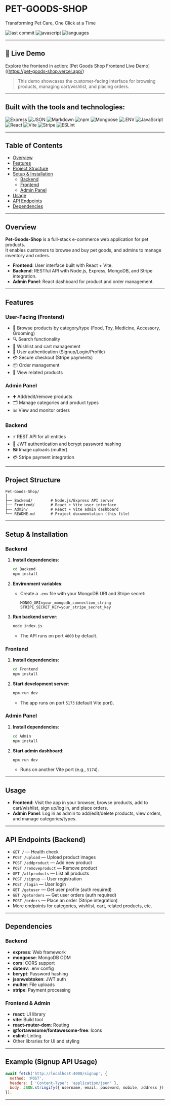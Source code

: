 # PET-GOODS-SHOP

Transforming Pet Care, One Click at a Time

![last commit](https://img.shields.io/github/last-commit/Bladestar1370/Pet-Goods-Shop?style=flat-square)
![javascript](https://img.shields.io/badge/javascript-63.3%25-yellow?style=flat-square)
![languages](https://img.shields.io/github/languages/count/Bladestar1370/Pet-Goods-Shop?style=flat-square)

---

## 🚀 Live Demo

Explore the frontend in action: [Pet Goods Shop Frontend Live Demo]((https://pet-goods-shop.vercel.app/)

> This demo showcases the customer-facing interface for browsing products, managing cart/wishlist, and placing orders.

---

## Built with the tools and technologies:

![Express](https://img.shields.io/badge/Express-000?logo=express&logoColor=white&style=flat-square)
![JSON](https://img.shields.io/badge/JSON-000?logo=json&logoColor=white&style=flat-square)
![Markdown](https://img.shields.io/badge/Markdown-000?logo=markdown&logoColor=white&style=flat-square)
![npm](https://img.shields.io/badge/npm-CB3837?logo=npm&logoColor=white&style=flat-square)
![Mongoose](https://img.shields.io/badge/Mongoose-880000?logo=mongoose&logoColor=white&style=flat-square)
![.ENV](https://img.shields.io/badge/.ENV-yellow?style=flat-square)
![JavaScript](https://img.shields.io/badge/JavaScript-F7DF1E?logo=javascript&logoColor=black&style=flat-square)
![React](https://img.shields.io/badge/React-61DAFB?logo=react&logoColor=black&style=flat-square)
![Vite](https://img.shields.io/badge/Vite-646CFF?logo=vite&logoColor=white&style=flat-square)
![Stripe](https://img.shields.io/badge/Stripe-635BFF?logo=stripe&logoColor=white&style=flat-square)
![ESLint](https://img.shields.io/badge/ESLint-4B32C3?logo=eslint&logoColor=white&style=flat-square)

---

## Table of Contents

- [Overview](#overview)
- [Features](#features)
- [Project Structure](#project-structure)
- [Setup & Installation](#setup--installation)
  - [Backend](#backend)
  - [Frontend](#frontend)
  - [Admin Panel](#admin-panel)
- [Usage](#usage)
- [API Endpoints](#api-endpoints)
- [Dependencies](#dependencies)

---

## Overview

**Pet-Goods-Shop** is a full-stack e-commerce web application for pet products.  
It enables customers to browse and buy pet goods, and admins to manage inventory and orders.

- **Frontend**: User interface built with React + Vite.
- **Backend**: RESTful API with Node.js, Express, MongoDB, and Stripe integration.
- **Admin Panel**: React dashboard for product and order management.

---

## Features

### User-Facing (Frontend)
- 🛒 Browse products by category/type (Food, Toy, Medicine, Accessory, Grooming)
- 🔍 Search functionality
- 💖 Wishlist and cart management
- 👤 User authentication (Signup/Login/Profile)
- 💳 Secure checkout (Stripe payments)
- 📦 Order management
- 🐾 View related products

### Admin Panel
- ➕ Add/edit/remove products
- 🗂 Manage categories and product types
- 📊 View and monitor orders

### Backend
- ⚡ REST API for all entities
- 🔑 JWT authentication and bcrypt password hashing
- 🖼️ Image uploads (multer)
- 💳 Stripe payment integration

---

## Project Structure

```
Pet-Goods-Shop/
│
├── Backend/        # Node.js/Express API server
├── Frontend/       # React + Vite user interface
├── Admin/          # React + Vite admin dashboard
└── README.md       # Project documentation (this file)
```

---

## Setup & Installation

### Backend

1. **Install dependencies**:
   ```bash
   cd Backend
   npm install
   ```

2. **Environment variables**:
   - Create a `.env` file with your MongoDB URI and Stripe secret:
     ```
     MONGO_URI=your_mongodb_connection_string
     STRIPE_SECRET_KEY=your_stripe_secret_key
     ```

3. **Run backend server**:
   ```bash
   node index.js
   ```
   - The API runs on port `4000` by default.

### Frontend

1. **Install dependencies**:
   ```bash
   cd Frontend
   npm install
   ```

2. **Start development server**:
   ```bash
   npm run dev
   ```
   - The app runs on port `5173` (default Vite port).

### Admin Panel

1. **Install dependencies**:
   ```bash
   cd Admin
   npm install
   ```

2. **Start admin dashboard**:
   ```bash
   npm run dev
   ```
   - Runs on another Vite port (e.g., `5174`).

---

## Usage

- **Frontend**: Visit the app in your browser, browse products, add to cart/wishlist, sign up/log in, and place orders.
- **Admin Panel**: Log in as admin to add/edit/delete products, view orders, and manage categories/types.

---

## API Endpoints (Backend)

- `GET /` — Health check
- `POST /upload` — Upload product images
- `POST /addproduct` — Add new product
- `POST /removeproduct` — Remove product
- `GET /allproducts` — List all products
- `POST /signup` — User registration
- `POST /login` — User login
- `GET /getuser` — Get user profile (auth required)
- `GET /getorders` — Get user orders (auth required)
- `POST /orders` — Place an order (Stripe integration)
- More endpoints for categories, wishlist, cart, related products, etc.

---

## Dependencies

### Backend
- **express**: Web framework
- **mongoose**: MongoDB ODM
- **cors**: CORS support
- **dotenv**: .env config
- **bcrypt**: Password hashing
- **jsonwebtoken**: JWT auth
- **multer**: File uploads
- **stripe**: Payment processing

### Frontend & Admin
- **react**: UI library
- **vite**: Build tool
- **react-router-dom**: Routing
- **@fortawesome/fontawesome-free**: Icons
- **eslint**: Linting
- Other libraries for UI and styling

---

## Example (Signup API Usage)

```javascript
await fetch('http://localhost:4000/signup', {
  method: 'POST',
  headers: { 'Content-Type': 'application/json' },
  body: JSON.stringify({ username, email, password, mobile, address }),
});
```

---
